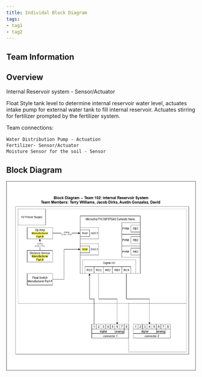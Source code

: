 ```yaml
---
title: Individal Block Diagram
tags:
- tag1
- tag2
---
```

## Team Information 

## Overview
Internal Reservoir system - Sensor/Actuator

Float Style tank level to determine internal reservoir water level, actuates intake pump for external water tank to fill internal reservoir. Actuates stirring for fertilizer prompted by the fertilizer system. 

Team connections:

    Water Distribution Pump - Actuation 
    Fertilizer- Sensor/Actuator
    Moisture Sensor for the soil - Sensor

## Block Diagram 

![Example of Indivial Block diagram](IndividualBlockDiagram.png)
